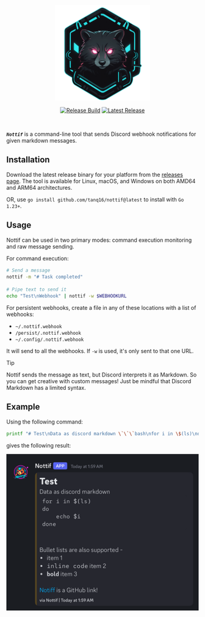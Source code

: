 <p align="center">
  <img src=".github/assets/logo.png" alt="NOTTIF Logo" width="250"/>
</p>

<p align="center">
  <a href="https://github.com/tanq16/nottif/actions/workflows/release.yml"><img src="https://github.com/tanq16/nottif/actions/workflows/release.yml/badge.svg" alt="Release Build"></a>&nbsp;<a href="https://github.com/tanq16/nottif/releases/latest"><img src="https://img.shields.io/github/v/release/tanq16/nottif" alt="Latest Release"></a>
</p><br>

***`Nottif`*** is a command-line tool that sends Discord webhook notifications for given markdown messages.

## Installation

Download the latest release binary for your platform from the [releases page](https://github.com/tanq16/nottif/releases). The tool is available for Linux, macOS, and Windows on both AMD64 and ARM64 architectures.

OR, use `go install github.com/tanq16/nottif@latest` to install with `Go 1.23+`.

## Usage

Nottif can be used in two primary modes: command execution monitoring and raw message sending.

For command execution:

```bash
# Send a message
nottif -m "# Task completed"

# Pipe text to send it
echo "Test\nWebhook" | nottif -w $WEBHOOKURL
```

For persistent webhooks, create a file in any of these locations with a list of webhooks:

- `~/.nottif.webhook`
- `/persist/.nottif.webhook`
- `~/.config/.nottif.webhook`

It will send to all the webhooks. If `-w` is used, it's only sent to that one URL.

> [!TIP]
> Nottif sends the message as text, but Discord interprets it as Markdown. So you can get creative with custom messages! Just be mindful that Discord Markdown has a limited syntax.

## Example

Using the following command:

```bash
printf "# Test\nData as discord markdown \`\`\`bash\nfor i in \$(ls)\ndo\n    echo \$i\ndone\n\`\`\`\n\nBullet lists are also supported -\n- item 1\n- \`inline code\` item 2\n- **bold** item 3\n\n[Notiff](https://github.com/tanq16/nottif) is a GitHub link\!" | nottif
```

gives the following result:

<img src=".github/assets/example.png" width="600">
